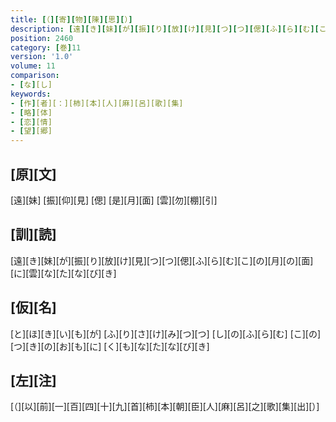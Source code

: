 ```yaml
---
title: [（][寄][物][陳][思][）]
description: [遠][き][妹][が][振][り][放][け][見][つ][つ][偲][ふ][ら][む][こ][の][月][の][面][に][雲][な][た][な][び][き]
position: 2460
category: [巻]11
version: '1.0'
volume: 11
comparison:
- [な][し]
keywords:
- [作][者][：][柿][本][人][麻][呂][歌][集]
- [略][体]
- [恋][情]
- [望][郷]
---
```


## [原][文]

[遠][妹] [振][仰][見] [偲] [是][月][面] [雲][勿][棚][引]

## [訓][読]

[遠][き][妹][が][振][り][放][け][見][つ][つ][偲][ふ][ら][む][こ][の][月][の][面][に][雲][な][た][な][び][き]

## [仮][名]

[と][ほ][き][い][も][が] [ふ][り][さ][け][み][つ][つ] [し][の][ふ][ら][む] [こ][の][つ][き][の][お][も][に] [く][も][な][た][な][び][き]

## [左][注]

[（][以][前][一][百][四][十][九][首][柿][本][朝][臣][人][麻][呂][之][歌][集][出][）]
